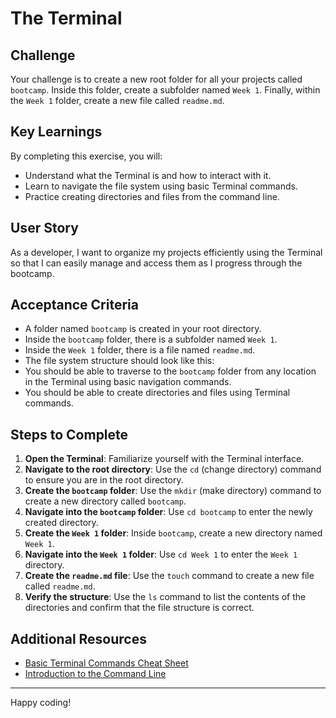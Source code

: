 # The Terminal

## Challenge

Your challenge is to create a new root folder for all your projects called `bootcamp`. Inside this folder, create a subfolder named `Week 1`. Finally, within the `Week 1` folder, create a new file called `readme.md`.

## Key Learnings

By completing this exercise, you will:

- Understand what the Terminal is and how to interact with it.
- Learn to navigate the file system using basic Terminal commands.
- Practice creating directories and files from the command line.

## User Story

As a developer, I want to organize my projects efficiently using the Terminal so that I can easily manage and access them as I progress through the bootcamp.

## Acceptance Criteria

- A folder named `bootcamp` is created in your root directory.
- Inside the `bootcamp` folder, there is a subfolder named `Week 1`.
- Inside the `Week 1` folder, there is a file named `readme.md`.
- The file system structure should look like this:
- You should be able to traverse to the `bootcamp` folder from any location in the Terminal using basic navigation commands.
- You should be able to create directories and files using Terminal commands.

## Steps to Complete

1. **Open the Terminal**: Familiarize yourself with the Terminal interface.
2. **Navigate to the root directory**: Use the `cd` (change directory) command to ensure you are in the root directory.
3. **Create the `bootcamp` folder**: Use the `mkdir` (make directory) command to create a new directory called `bootcamp`.
4. **Navigate into the `bootcamp` folder**: Use `cd bootcamp` to enter the newly created directory.
5. **Create the `Week 1` folder**: Inside `bootcamp`, create a new directory named `Week 1`.
6. **Navigate into the `Week 1` folder**: Use `cd Week 1` to enter the `Week 1` directory.
7. **Create the `readme.md` file**: Use the `touch` command to create a new file called `readme.md`.
8. **Verify the structure**: Use the `ls` command to list the contents of the directories and confirm that the file structure is correct.

## Additional Resources

- [Basic Terminal Commands Cheat Sheet](https://www.git-tower.com/blog/command-line-cheat-sheet/)
- [Introduction to the Command Line](https://www.freecodecamp.org/news/command-line-for-beginners/)

---

Happy coding!
